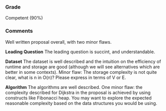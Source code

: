 ### Grade
Competent (90%)

### Comments
Well written proposal overall, with two minor flaws.

**Leading Question**
The leading question is succint, and understandable.

**Dataset**
The dataset is well described and the intuition on the efficiency of runtime and storage are good (although we will see alternatives which are better in some contexts). Minor flaw: The storage complexity is not quite clear, what is n in O(n)? Please express in terms of V or E.

**Algorithm**
The algorithms are well described. One minor flaw: the complexity described for Dijkstra in the proposal is achieved by using constructs like Fibonacci heap. You may want to explore the expected reasonable complexity based on the data structures you would be using.